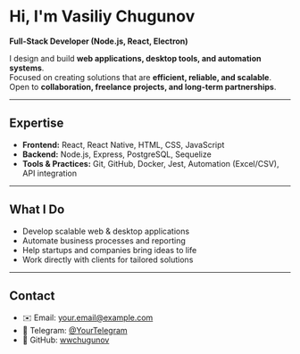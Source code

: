 # Hi, I'm Vasiliy Chugunov  

**Full-Stack Developer (Node.js, React, Electron)**  

I design and build **web applications, desktop tools, and automation systems**.  
Focused on creating solutions that are **efficient, reliable, and scalable**.  
Open to **collaboration, freelance projects, and long-term partnerships**.  

---

## Expertise  

- **Frontend:** React, React Native, HTML, CSS, JavaScript  
- **Backend:** Node.js, Express, PostgreSQL, Sequelize  
- **Tools & Practices:** Git, GitHub, Docker, Jest, Automation (Excel/CSV), API integration  

---

## What I Do  

- Develop scalable web & desktop applications  
- Automate business processes and reporting  
- Help startups and companies bring ideas to life  
- Work directly with clients for tailored solutions  

---

## Contact  

- ✉️ Email: [your.email@example.com](mailto:your.email@example.com)  
- 💬 Telegram: [@YourTelegram](https://t.me/YourTelegram)  
- 🔗 GitHub: [wwchugunov](https://github.com/wwchugunov)  
